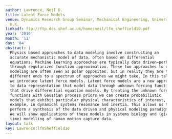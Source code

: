 ```yaml
---
author: Lawrence, Neil D.
title: Latent Force Models
venue: Dynamics Research Group Seminar, Mechanical Engineering, University of Sheffield,
  U.K.
linkpdf: ftp://ftp.dcs.shef.ac.uk/home/neil/lfm_sheffield10.pdf
year: '2010'
month: '11'
day: '04'
abstract: |
  Physics based approaches to data modeling involve constructing an
  accurate mechanistic model of data, often based on differential
  equations. Machine learning approaches are typically data driven—perhaps
  through regularized function approximation. These two approaches to data
  modeling are often seen as polar opposites, but in reality they are two
  different ends to a spectrum of approaches we might take. In this talk
  we introduce latent force models. Latent force models are a new approach
  to data representation that model data through unknown forcing functions
  that drive differential equation models. By treating the unknown forcing
  functions with Gaussian process priors we can create probabilistic
  models that exhibit particular physical characteristics of interest, for
  example, in dynamical systems resonance and inertia. This allows us to
  perform a synthesis of the data driven and physical modeling paradigms.
  We will show applications of these models in systems biology and (given
  time) modelling of human motion capture data.
layout: talk
key: Lawrence:lfmSheffield10
---
```

